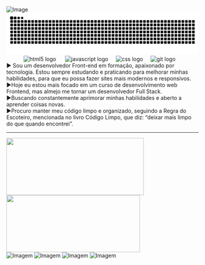 <img width="1584" height="396" alt="Image" src="https://github.com/user-attachments/assets/93ad7ef3-9919-4e11-9dde-a92004894345" />
<img src="https://raw.githubusercontent.com/Guilhermebsdourado/Guilhermebsdourado/output/snake.svg" alt="Snake animation"  />

<div align="center">
  <img src="https://media1.giphy.com/media/v1.Y2lkPTc5MGI3NjExcHk4ZW9sN2wzOGtiZXJsZmpoaGgxdXZrOHlsNWVtcGE2N3o3bnNzMyZlcD12MV9pbnRlcm5hbF9naWZfYnlfaWQmY3Q9cw/XAxylRMCdpbEWUAvr8/giphy.gif" height="50" alt="html5 logo"  />
  <img width="16" />
  <img src="https://cdn.jsdelivr.net/gh/devicons/devicon/icons/javascript/javascript-original.svg" height="50" alt="javascript logo"  />
  <img width="12" />
  <img src="https://cdn.jsdelivr.net/gh/devicons/devicon/icons/css3/css3-original.svg" height="50" alt="css logo"  />
  <img width="12" />
  <img src="https://cdn.jsdelivr.net/gh/devicons/devicon/icons/git/git-original.svg" height="50" alt="git logo"  />
  <img width="12" />
</div>

<div min-width="400" hieght="500" font-size="60">
     ► Sou um desenvolvedor Front-end em formação, apaixonado por tecnologia. 
   Estou sempre estudando e praticando para melhorar minhas habilidades, para que eu possa fazer sites mais modernos e responsivos. <br>
     ►Hoje eu estou mais focado em um curso de desenvolvimento web Frontend, mas almejo me tornar um desenvolvedor Full Stack. <br>
     ►Buscando constantemente aprimorar minhas habilidades e aberto a aprender coisas novas.<br>
     ►Procuro manter meu código limpo e organizado, seguindo a Regra do Escoteiro, mencionada no livro Código Limpo, que diz: “deixar mais limpo do que quando encontrei”.  
</div>
<hr font="1'>
  <a href="https://github.com/Guilhermebsdourado" >
  <img height="150em" align="left" width="360" src="https://github-readme-stats.vercel.app/api/top-langs/?username=Guilhermebsdourado&layout=compact&langs_count=6&theme=tokyonight"/>
  <img height="150em" align="center" width="350" src="https://github-readme-stats.vercel.app/api?username=Guilhermebsdourado&show_icons=true&theme=tokyonight&include_all_commits=true&count_private=true"/>
</a>
<div>
  <img src="https://github.com/user-attachments/assets/a6357c6c-8828-4e2b-a550-344f2375b909" width="178" alt="Imagem">
  <img src="https://lynnandtonic.com/assets/images/gifs/flex-direction-column.gif" width="130" alt="Imagem">
  <img src="https://lynnandtonic.com/assets/images/gifs/z-index.gif" width="128" hieght=80 alt="Imagem">
  <img src="https://lynnandtonic.com/assets/images/gifs/grid-to-flex.gif" width="228"  alt="Imagem">
</div>
